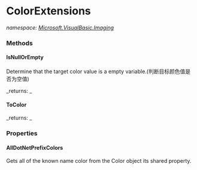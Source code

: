﻿
# ColorExtensions
_namespace: [Microsoft.VisualBasic.Imaging](N-Microsoft.VisualBasic.Imaging.md)_



### Methods

#### IsNullOrEmpty
Determine that the target color value is a empty variable.(判断目标颜色值是否为空值)

_returns: _
#### ToColor


_returns: _


### Properties

#### AllDotNetPrefixColors
Gets all of the known name color from the Color object its shared property.

